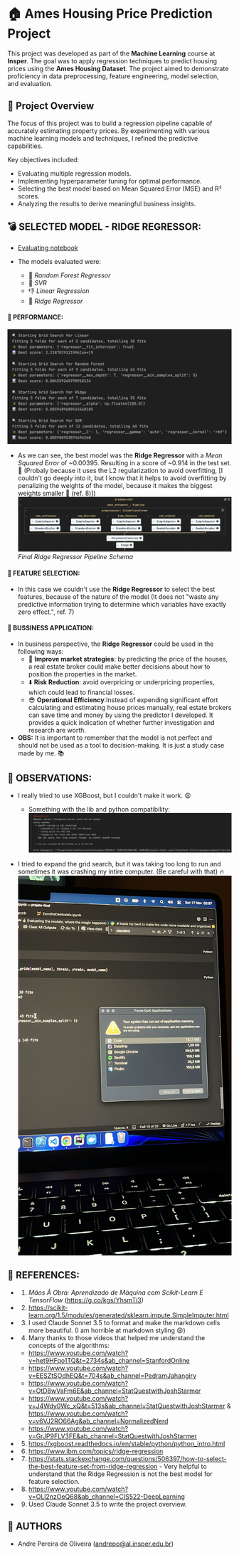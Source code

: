 # 🏠 Ames Housing Price Prediction Project

This project was developed as part of the **Machine Learning** course at **Insper**. The goal was to apply regression techniques to predict housing prices using the **Ames Housing Dataset**. The project aimed to demonstrate proficiency in data preprocessing, feature engineering, model selection, and evaluation.

## 🚀 Project Overview
The focus of this project was to build a regression pipeline capable of accurately estimating property prices. By experimenting with various machine learning models and techniques, I refined the predictive capabilities.

Key objectives included:
- Evaluating multiple regression models.
- Implementing hyperparameter tuning for optimal performance.
- Selecting the best model based on Mean Squared Error (MSE) and R² scores.
- Analyzing the results to derive meaningful business insights.

## 💣 SELECTED MODEL - RIDGE REGRESSOR:
- [Evaluating notebook](project/evaluating.ipynb)

- The models evaluated were:
    - 🌲 *Random Forest Regressor*
    - 🎯 *SVR*
    - 👎 *Linear Regression* 
    - 🦾 *Ridge Regressor*

#### 🧠 PERFORMANCE:
![alt text](assets/perfomance.png)
- As we can see, the best model was the **Ridge Regressor** with a *Mean Squared Error* of ~0.00395. Resulting in a score of ~0.914 in the test set. 🎉 (Probaly because it uses the L2 regularization to avoid overfitting, [I couldn't go deeply
into it, but I know that it helps to avoid overfitting by penalizing the weights of the model, because it makes the biggest weights smaller 🤔 (ref. 8)])
![alt text](assets/ridge_pipeline.png)
*Final Ridge Regressor Pipeline Schema*

#### 🫠 FEATURE SELECTION:
- In this case we couldn't use the **Ridge Regressor** to select the best features, because of the nature of the model (It does not "waste any predictive information trying to determine which variables have exactly zero effect.", ref. 7)

#### 💼 BUSSINESS APPLICATION:
- In business perspective, the **Ridge Regressor** could be used in the following ways:
    - 💼 **Improve market strategies**: by predicting the price of the houses, a real estate broker could make better decisions about how to position the properties in the market.
    - ⬇️ **Risk Reduction**: avoid overpricing or underpricing properties, which could lead to financial losses.
    - 😎 **Operational Efficiency**:Instead of expending significant effort calculating and estimating house prices manually, real estate brokers can save time and money by using the predictor I developed. It provides a quick indication of whether further investigation and research are worth.
- **OBS:** It is important to remember that the model is not perfect and should not be used as a tool to decision-making. It is just a study case made by me. 📚 

## 👀 OBSERVATIONS:
- I really tried to use XGBoost, but I couldn't make it work. 😩
    - Something with the lib and python compatibility:
    ![alt text](assets/xgboost_error.png)

- I tried to expand the grid search, but it was taking too long to run and sometimes it was crashing my intire computer. (Be careful with that) 🔥
    ![alt text](assets/crash.jpg)


## 📖 REFERENCES:
- 1. *Mãos À Obra: Aprendizado de Máquina com Scikit-Learn E TensorFlow* (https://g.co/kgs/YhsmTi3)
- 2. https://scikit-learn.org/1.5/modules/generated/sklearn.impute.SimpleImputer.html
- 3.  I used Claude Sonnet 3.5 to format and make the markdown cells more beautiful. (I am horrible at markdown styling 😩)
- 4. Many thanks to those videos that helped me understand the concepts of the algorithms: 
    - https://www.youtube.com/watch?v=het9HFqo1TQ&t=2734s&ab_channel=StanfordOnline
    - https://www.youtube.com/watch?v=EESZtSOdhEQ&t=704s&ab_channel=PedramJahangiry
    - https://www.youtube.com/watch?v=OtD8wVaFm6E&ab_channel=StatQuestwithJoshStarmer
    - https://www.youtube.com/watch?v=J4Wdy0Wc_xQ&t=513s&ab_channel=StatQuestwithJoshStarmer & https://www.youtube.com/watch?v=v6VJ2RO66Ag&ab_channel=NormalizedNerd
    - https://www.youtube.com/watch?v=GrJP9FLV3FE&ab_channel=StatQuestwithJoshStarmer
- 5. https://xgboost.readthedocs.io/en/stable/python/python_intro.html
- 6. https://www.ibm.com/topics/ridge-regression
- 7. https://stats.stackexchange.com/questions/506397/how-to-select-the-best-feature-set-from-ridge-regression - Very helpful to understand that the Ridge Regression is not the best model for feature selection.
- 8. https://www.youtube.com/watch?v=OLl2nzOeQ68&ab_channel=CIS522-DeepLearning
- 9. Used Claude Sonnet 3.5 to write the project overview.
## 👥 AUTHORS
- Andre Pereira de Oliveira (andrepo@al.insper.edu.br)